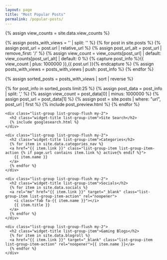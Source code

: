 ```yaml
---
layout: page
title: "Most Popular Posts"
permalink: /popular-posts/
---
```


{% assign view_counts = site.data.view_counts %}

{% assign posts_with_views = '' | split: '' %}
{% for post in site.posts %}
  {% assign post_url = post.url | relative_url %}
  {% assign post_url_alt = post_url | remove_first: '/' %}
  {% assign view_count = view_counts[post_url] | default: view_counts[post_url_alt] | default: 0 %}
  {% capture post_info %}{{ view_count | plus: 1000000 }},{{ post.url }}{% endcapture %}
  {% assign posts_with_views = posts_with_views | push: post_info %}
{% endfor %}

{% assign sorted_posts = posts_with_views | sort | reverse %}

<div class="row">
  <div class="col">
{% for post_info in sorted_posts limit:25 %}
    {% assign post_data = post_info | split: ',' %}
    {% assign view_count = post_data[0] | minus: 1000000 %}
    {% assign post_url = post_data[1] %}
    {% assign post = site.posts | where: "url", post_url | first %}
        {% include post_preview.html %}
    {% endfor %}
  </div>

  <!-- sidebar -->
  <div class="col-lg-3">

    <div class="list-group list-group-flush my-2">
      <h2 class="widget-title list-group-item">Site Search</h2>
      {% include googlesearch.html %}
    </div>

    <div class="list-group list-group-flush my-2">
      <h2 class="widget-title list-group-item">Categories</h2>
      {% for item in site.data.categories_nav %}
      <a href="{{ item.link }}" class="list-group-item list-group-item-action {% if page.url contains item.link %} active{% endif %}">
        {{ item.name }}
      </a>
      {% endfor %}
    </div>

    <div class="list-group list-group-flush my-2">
      <h2 class="widget-title list-group-item">Socials</h2>
      {% for item in site.data.socials %}
      <a rel="me" href="{{ item.link }}" target="_blank" class="list-group-item list-group-item-action" rel="noopener">
        <i class="fab fa-{{ item.name }}"></i>
        {{ item.title }}
      </a>
      {% endfor %}
    </div>

    <div class="list-group list-group-flush my-2">
      <h2 class="widget-title list-group-item">Gaming Blogs</h2>
      {% for item in site.data.blogroll %}
      <a href="{{ item.link }}" target="_blank" class="list-group-item list-group-item-action" rel="noopener">{{ item.name }}</a>
      {% endfor %}
    </div>

  </div>
</div>